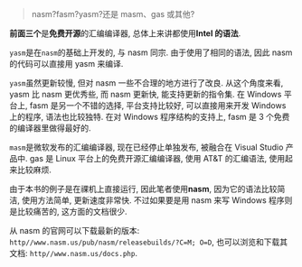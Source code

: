 
>nasm?fasm?yasm?还是 masm、gas 或其他?

**前面三个**是**免费开源**的汇编编译器, 总体上来讲都使用**Intel 的语法**.

`yasm`是在`nasm`的基础上开发的, 与 nasm 同宗. 由于使用了相同的语法, 因此 nasm 的代码可以直接用 yasm 来编译.

`yasm`虽然更新较慢, 但对 nasm 一些不合理的地方进行了改良. 从这个角度来看, yasm 比 nasm 更优秀些, 而 nasm 更新快, 能支持更新的指令集. 在 Windows 平台上, fasm 是另一个不错的选择, 平台支持比较好, 可以直接用来开发 Windows 上的程序, 语法也比较独特. 在对 Windows 程序结构的支持上, fasm 是 3 个免费的编译器里做得最好的.

`masm`是微软发布的汇编编译器, 现在已经停止单独发布, 被融合在 Visual Studio 产品中. gas 是 Linux 平台上的免费开源汇编编译器, 使用 AT&T 的汇编语法, 使用起来比较麻烦.

由于本书的例子是在祼机上直接运行, 因此笔者使用**nasm**, 因为它的语法比较简洁, 使用方法简单, 更新速度非常快. 不过如果要是用 nasm 来写 Windows 程序则是比较痛苦的, 这方面的文档很少.

从 nasm 的官网可以下载最新的版本: `http//www.nasm.us/pub/nasm/releasebuilds/?C=M; O=D`, 也可以浏览和下载其文档: `http//www.nasm.us/docs.php`.